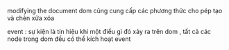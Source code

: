 modifying the document
dom cũng cung cấp các phương thức cho pép tạo và chèn xửa xóa 


event : sự kiện là tín hiệu khi một điều gì đó xảy ra trên dom , tất cả các node trong dom đều có thể kích hoạt event
